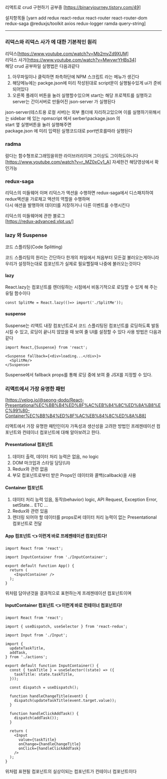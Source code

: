 리액트로 crud 구현하기 공부중
[https://binaryjourney.tistory.com/49]

설치항목들
[yarn add redux react-redux react-router react-router-dom redux-saga @reduxjs/toolkit axios redux-logger ramda query-string]

---

### 리덕스와 리덕스 사가 에 대한 기본적인 원리
리덕스[https://www.youtube.com/watch?v=Mb2mvZd9XUM]<br>
리덕스 사가[https://www.youtube.com/watch?v=MwvwrYHBs34]<br>
해당 crud 공부파일 실행법은 다음과같다<br>
1. 아무파일이나 클릭하면 좌측하단에 NPM 스크립트 라는 메뉴가 생긴다
2. 해당메뉴에는 packge.json에 미리 작성된대로 script문이 실행될수있게 ui가 준비되어있다
3. 오른쪽 플레이 버튼을 눌러 실행할수있으며 start는 해당 프로젝트를 실행하고 server는 간이서버로 만들어진 json-server 가 실행된다 



json-server(테스트용 로컬 서버)는 외부 폴더에 자리하고있으며
이를 실행하기위해서는 
sidebar 에 있는 npmscript 에서 serber\package.json 의<br>
start 옆 실행버튼을 눌러 실행해주면 <br>
package.json 에 미리 입력된 실행코드대로 port번호를따라 실행된다


### radma 
람다는 함수형프로그래밍을위한 라이브러리이며 그이상도 그이하도아니다<br>
[https://www.youtube.com/watch?v=r_MZ0xCv1_A] 자세한건 해당영상에서 확인가능

### redux-saga
리덕스의 미들웨어 이며
리덕스가 액션을 수행하면 redux-saga에서 디스패치하여 redux액션을 가로채고 액션의 역할을 수행하며<br>
다시 애션을 발행하여 데이터를 저장하거나 다른 이벤트를 수행시킨다

리덕스의 미들웨어에 관한 블로그<br>
[https://redux-advanced.vlpt.us/]

### lazy 와 Suspense
코드 스플리팅(Code Splitting)

코드 스플리팅의 원리는 간단하다 한개의 파일에서 처음부터 모든걸 불러오는게아니라
우리가 설정하는대로 컴포넌트가 실제로 필요핼질때 나중에 불러오는것이다

#### lazy
React.lazy는 컴포넌트를 렌더링하는 시점에서 비동기적으로 로딩할 수 있게 해 주는 유틸 함수이다

```
const SplitMe = React.lazy(()=> import('./SplitMe'));
```

#### suspense
Suspense는 리액트 내장 컴포넌트로서 코드 스플리팅된 컴포넌트를 로딩하도록 발동시킬 수 있고, 로딩이 끝나지 않았을 때 보여 줄 UI를 설정할 수 있다 사용 방법은 다음과 같다

```
import React,{Suspense} from 'react';

<Suspense fallback={<div>loading...</div>}>
  <SplitMe/>
</Suspense>
```

Suspense에서 fallback props를 통해 로딩 중에 보여 줄 JSX를 지정할 수 있다.


### 리액트에서 가장 유명한 패턴
[https://velog.io/@seong-dodo/React-Presentational%EC%BB%B4%ED%8F%AC%EB%84%8C%ED%8A%B8%EC%99%80-Container%EC%BB%B4%ED%8F%AC%EB%84%8C%ED%8A%B8]<br>

리액트에서 가장 유명한 패턴인이자 가독성과 생산성을 고려한 방법인 프레젠테이션 컴포넌트와 컨테이너 컴포넌트에 대해 알아보려고 한다.

#### Presentational 컴포넌트
1. 데이터 출력, 데이터 처리 능력은 없음, no logic
2. DOM 마크업과 스타일 담당(UI)
3. Redux와 관련 없음
4. 부모 컴포넌트로부터 받은 Props인 데이터와 콜백(callback)을 사용

#### Container 컴포넌트
1. 데이터 처리 능력 있음, 동작(behavior) logic, API Request, Exception Error, setState... ETC ...
2. Redux와 관련 있음
3. 렌더링 되어야 할 데이터를 props로써 데이터 처리 능력이 없는 Presentational 컴포넌트로 전달


#### App 컴포넌트 👈 이런게 바로 프레젠테이션 컴포넌트다!
```
import React from 'react';

import InputContainer from './InputContainer';

export default function App() {
  return (
    <InputContainer />
  );
}
```

위처럼 담아낸것을 결과적으로 표현하는게 프레젠테이션 컴포넌트이며

#### InputContainer 컴포넌트 👈 이런게 바로 컨테이너 컴포넌트다!
```
import React from 'react';

import { useDispatch, useSelector } from 'react-redux';

import Input from './Input';

import {
  updateTaskTitle,
  addTask,
} from './actions';

export default function InputContainer() {
  const { taskTitle } = useSelector((state) => ({
    taskTitle: state.taskTitle,
  }));

  const dispatch = useDispatch();

  function handleChangeTitle(event) {
    dispatch(updateTaskTitle(event.target.value));
  }

  function handleClickAddTask() {
    dispatch(addTask());
  }

  return (
    <Input
      value={taskTitle}
      onChange={handleChangeTitle}
      onClick={handleClickAddTask}
    />
  );
}
```

위처럼 표현될 컴포넌트의 실상이되는 컴포넌트가 컨테이너 컴포넌트이다